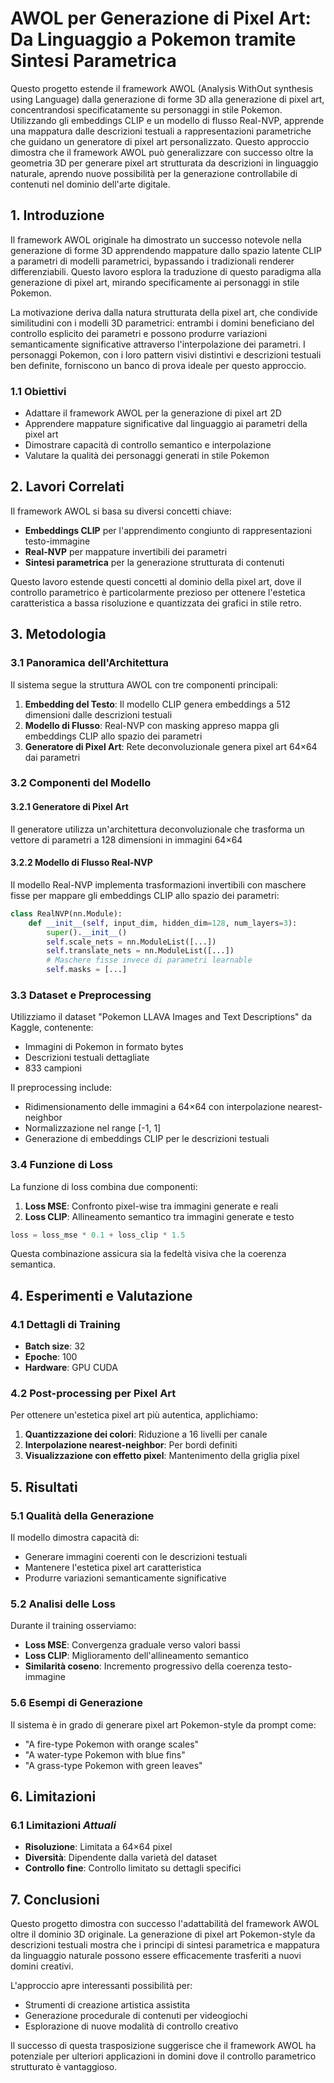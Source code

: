 # AWOL per Generazione di Pixel Art: Da Linguaggio a Pokemon tramite Sintesi Parametrica

Questo progetto estende il framework AWOL (Analysis WithOut synthesis using Language) dalla generazione di forme 3D alla generazione di pixel art, concentrandosi specificatamente su personaggi in stile Pokemon. Utilizzando gli embeddings CLIP e un modello di flusso Real-NVP, apprende una mappatura dalle descrizioni testuali a rappresentazioni parametriche che guidano un generatore di pixel art personalizzato. Questo approccio dimostra che il framework AWOL può generalizzare con successo oltre la geometria 3D per generare pixel art strutturata da descrizioni in linguaggio naturale, aprendo nuove possibilità per la generazione controllabile di contenuti nel dominio dell'arte digitale.

## 1. Introduzione

Il framework AWOL originale ha dimostrato un successo notevole nella generazione di forme 3D apprendendo mappature dallo spazio latente CLIP a parametri di modelli parametrici, bypassando i tradizionali renderer differenziabili. Questo lavoro esplora la traduzione di questo paradigma alla generazione di pixel art, mirando specificamente ai personaggi in stile Pokemon.

La motivazione deriva dalla natura strutturata della pixel art, che condivide similitudini con i modelli 3D parametrici: entrambi i domini beneficiano del controllo esplicito dei parametri e possono produrre variazioni semanticamente significative attraverso l'interpolazione dei parametri. I personaggi Pokemon, con i loro pattern visivi distintivi e descrizioni testuali ben definite, forniscono un banco di prova ideale per questo approccio.

### 1.1 Obiettivi

- Adattare il framework AWOL per la generazione di pixel art 2D
- Apprendere mappature significative dal linguaggio ai parametri della pixel art
- Dimostrare capacità di controllo semantico e interpolazione
- Valutare la qualità dei personaggi generati in stile Pokemon

## 2. Lavori Correlati

Il framework AWOL si basa su diversi concetti chiave:
- **Embeddings CLIP** per l'apprendimento congiunto di rappresentazioni testo-immagine
- **Real-NVP** per mappature invertibili dei parametri
- **Sintesi parametrica** per la generazione strutturata di contenuti

Questo lavoro estende questi concetti al dominio della pixel art, dove il controllo parametrico è particolarmente prezioso per ottenere l'estetica caratteristica a bassa risoluzione e quantizzata dei grafici in stile retro.

## 3. Metodologia

### 3.1 Panoramica dell'Architettura

Il sistema segue la struttura AWOL con tre componenti principali:

1. **Embedding del Testo**: Il modello CLIP genera embeddings a 512 dimensioni dalle descrizioni testuali
2. **Modello di Flusso**: Real-NVP con masking appreso mappa gli embeddings CLIP allo spazio dei parametri
3. **Generatore di Pixel Art**: Rete deconvoluzionale genera pixel art 64×64 dai parametri

### 3.2 Componenti del Modello

#### 3.2.1 Generatore di Pixel Art
Il generatore utilizza un'architettura deconvoluzionale che trasforma un vettore di parametri a 128 dimensioni in immagini 64×64

#### 3.2.2 Modello di Flusso Real-NVP
Il modello Real-NVP implementa trasformazioni invertibili con maschere fisse per mappare gli embeddings CLIP allo spazio dei parametri:

```python
class RealNVP(nn.Module):
    def __init__(self, input_dim, hidden_dim=128, num_layers=3):
        super().__init__()
        self.scale_nets = nn.ModuleList([...])
        self.translate_nets = nn.ModuleList([...])
        # Maschere fisse invece di parametri learnable
        self.masks = [...]
```

### 3.3 Dataset e Preprocessing

Utilizziamo il dataset "Pokemon LLAVA Images and Text Descriptions" da Kaggle, contenente:
- Immagini di Pokemon in formato bytes
- Descrizioni testuali dettagliate
- 833 campioni

Il preprocessing include:
- Ridimensionamento delle immagini a 64×64 con interpolazione nearest-neighbor
- Normalizzazione nel range [-1, 1]
- Generazione di embeddings CLIP per le descrizioni testuali

### 3.4 Funzione di Loss

La funzione di loss combina due componenti:

1. **Loss MSE**: Confronto pixel-wise tra immagini generate e reali
2. **Loss CLIP**: Allineamento semantico tra immagini generate e testo

```python
loss = loss_mse * 0.1 + loss_clip * 1.5
```

Questa combinazione assicura sia la fedeltà visiva che la coerenza semantica.

## 4. Esperimenti e Valutazione

### 4.1 Dettagli di Training

- **Batch size**: 32
- **Epoche**: 100
- **Hardware**: GPU CUDA

### 4.2 Post-processing per Pixel Art

Per ottenere un'estetica pixel art più autentica, applichiamo:

1. **Quantizzazione dei colori**: Riduzione a 16 livelli per canale
2. **Interpolazione nearest-neighbor**: Per bordi definiti
3. **Visualizzazione con effetto pixel**: Mantenimento della griglia pixel


## 5. Risultati

### 5.1 Qualità della Generazione

Il modello dimostra capacità di:
- Generare immagini coerenti con le descrizioni testuali
- Mantenere l'estetica pixel art caratteristica
- Produrre variazioni semanticamente significative

### 5.2 Analisi delle Loss

Durante il training osserviamo:
- **Loss MSE**: Convergenza graduale verso valori bassi
- **Loss CLIP**: Miglioramento dell'allineamento semantico
- **Similarità coseno**: Incremento progressivo della coerenza testo-immagine


### 5.6 Esempi di Generazione

Il sistema è in grado di generare pixel art Pokemon-style da prompt come:
- "A fire-type Pokemon with orange scales"
- "A water-type Pokemon with blue fins"
- "A grass-type Pokemon with green leaves"

## 6. Limitazioni

### 6.1 Limitazioni *Attuali*

- **Risoluzione**: Limitata a 64×64 pixel
- **Diversità**: Dipendente dalla varietà del dataset
- **Controllo fine**: Controllo limitato su dettagli specifici

## 7. Conclusioni

Questo progetto dimostra con successo l'adattabilità del framework AWOL oltre il dominio 3D originale. La generazione di pixel art Pokemon-style da descrizioni testuali mostra che i principi di sintesi parametrica e mappatura da linguaggio naturale possono essere efficacemente trasferiti a nuovi domini creativi.

L'approccio apre interessanti possibilità per:
- Strumenti di creazione artistica assistita
- Generazione procedurale di contenuti per videogiochi
- Esplorazione di nuove modalità di controllo creativo

Il successo di questa trasposizione suggerisce che il framework AWOL ha potenziale per ulteriori applicazioni in domini dove il controllo parametrico strutturato è vantaggioso.

